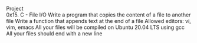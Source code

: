 Project  
0x15. C - File I/O
Write a program that copies the content of a file to another file
Write a function that appends text at the end of a file
Allowed editors: vi, vim, emacs
All your files will be compiled on Ubuntu 20.04 LTS using gcc
All your files should end with a new line

